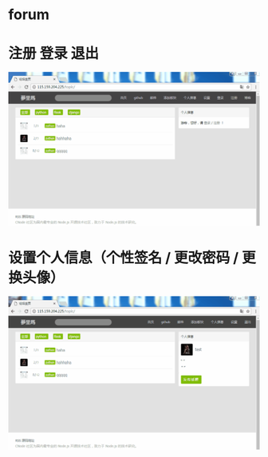 # forum
# 注册 登录 退出
![img](https://github.com/majunjun12345/forum/blob/master/%E6%B3%A8%E5%86%8C%E7%99%BB%E5%BD%95%E9%80%80%E5%87%BA.gif)

# 设置个人信息（个性签名 / 更改密码 / 更换头像）
![img](https://github.com/majunjun12345/forum/blob/master/%E8%AE%BE%E7%BD%AE%E4%B8%AA%E4%BA%BA%E4%BF%A1%E6%81%AF.gif)
